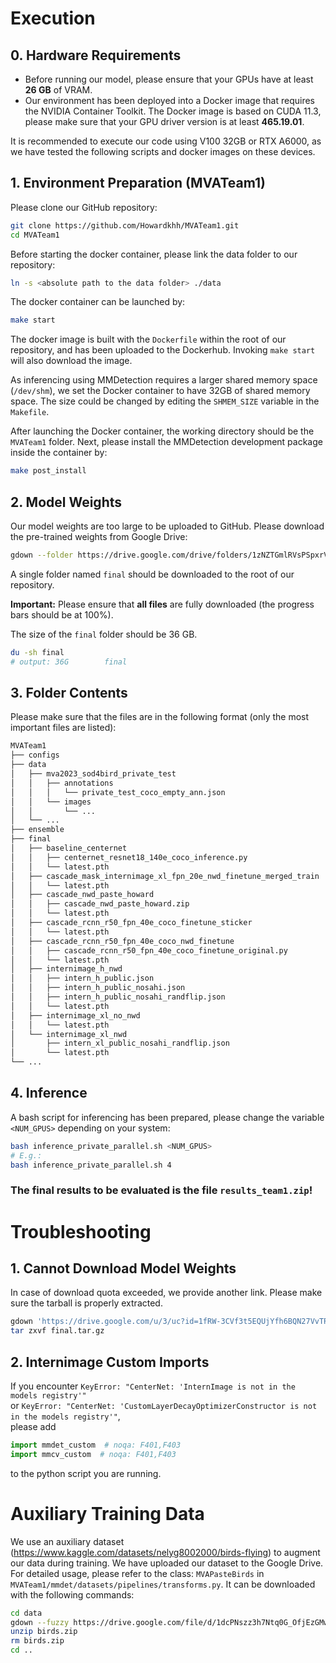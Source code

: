 # Execution

## 0. Hardware Requirements
- Before running our model, please ensure that your GPUs have at least **26 GB** of VRAM.
- Our environment has been deployed into a Docker image that requires the NVIDIA Container Toolkit. The Docker image is based on CUDA 11.3, please make sure that your GPU driver version is at least **465.19.01**.

It is recommended to execute our code using V100 32GB or RTX A6000, as we have tested the following scripts and docker images on these devices.

## 1. Environment Preparation (MVATeam1)

Please clone our GitHub repository:

```bash
git clone https://github.com/Howardkhh/MVATeam1.git
cd MVATeam1
```

Before starting the docker container, please link the data folder to our repository:

```bash
ln -s <absolute path to the data folder> ./data
```

The docker container can be launched by:

```bash
make start
```

The docker image is built with the `Dockerfile` within the root of our repository, and has been uploaded to the Dockerhub. Invoking `make start` will also download the image.

As inferencing using MMDetection requires a larger shared memory space (`/dev/shm`), we set the Docker container to have 32GB of shared memory space. The size could be changed by editing the `SHMEM_SIZE` variable in the `Makefile`.

After launching the Docker container, the working directory should be the `MVATeam1` folder. Next, please install the MMDetection development package inside the container by:

```bash
make post_install
```

## 2. Model Weights

Our model weights are too large to be uploaded to GitHub. Please download the pre-trained weights from Google Drive:

```bash
gdown --folder https://drive.google.com/drive/folders/1zNZTGmlRVsPSpxrVwpik17I2w3XLbqDc?usp=share_link
```

A single folder named `final` should be downloaded to the root of our repository. 



**Important:** Please ensure that **all files** are fully downloaded (the progress bars should be at 100%). 

The size of the `final` folder should be 36 GB.
```bash
du -sh final
# output: 36G        final
```

## 3. Folder Contents 
Please make sure that the files are in the following format (only the most important files are listed):
```bash
MVATeam1
├── configs
├── data
│   ├── mva2023_sod4bird_private_test
│   │   ├── annotations
│   │   │   └── private_test_coco_empty_ann.json
│   │   └── images
│   │       └── ...
│   └── ...
├── ensemble
├── final
│   ├── baseline_centernet
│   │   ├── centernet_resnet18_140e_coco_inference.py
│   │   └── latest.pth
│   ├── cascade_mask_internimage_xl_fpn_20e_nwd_finetune_merged_train
│   │   └── latest.pth
│   ├── cascade_nwd_paste_howard
│   │   ├── cascade_nwd_paste_howard.zip
│   │   └── latest.pth
│   ├── cascade_rcnn_r50_fpn_40e_coco_finetune_sticker
│   │   └── latest.pth
│   ├── cascade_rcnn_r50_fpn_40e_coco_nwd_finetune
│   │   ├── cascade_rcnn_r50_fpn_40e_coco_finetune_original.py
│   │   └── latest.pth
│   ├── internimage_h_nwd
│   │   ├── intern_h_public.json
│   │   ├── intern_h_public_nosahi.json
│   │   ├── intern_h_public_nosahi_randflip.json
│   │   └── latest.pth
│   ├── internimage_xl_no_nwd
│   │   └── latest.pth
│   └── internimage_xl_nwd
│   	├── intern_xl_public_nosahi_randflip.json
│   	└── latest.pth   
└── ...
```

## 4. Inference
A bash script for inferencing has been prepared, please change the variable `<NUM_GPUS>` depending on your system:
```bash
bash inference_private_parallel.sh <NUM_GPUS>
# E.g.:
bash inference_private_parallel.sh 4
```

### **The final results to be evaluated is the file `results_team1.zip`!**

# Troubleshooting
## 1. Cannot Download Model Weights

In case of download quota exceeded, we provide another link. Please make sure the tarball is properly extracted.
```bash
gdown 'https://drive.google.com/u/3/uc?id=1fRW-3CVf3t5EQUjYfh6BQN27VvTRTn9a&export=download'
tar zxvf final.tar.gz
```
## 2. Internimage Custom Imports
If you encounter 
```KeyError: "CenterNet: 'InternImage is not in the models registry'"```\
or
```KeyError: "CenterNet: 'CustomLayerDecayOptimizerConstructor is not in the models registry'"```,\
please add
```python
import mmdet_custom  # noqa: F401,F403
import mmcv_custom  # noqa: F401,F403
```
to the python script you are running.


# Auxiliary Training Data
We use an auxiliary dataset (https://www.kaggle.com/datasets/nelyg8002000/birds-flying) to augment our data during training. We have uploaded our dataset to the Google Drive. For detailed usage, please refer to the class: `MVAPasteBirds` in `MVATeam1/mmdet/datasets/pipelines/transforms.py`. It can be downloaded with the following commands:

```bash
cd data
gdown --fuzzy https://drive.google.com/file/d/1dcPNszz3h7Ntq0G_OfjEzGMwc9OAv7uQ/view?usp=share_link
unzip birds.zip
rm birds.zip
cd ..
```